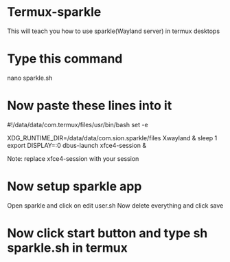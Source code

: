# Termux-sparkle
This will teach you how to use sparkle(Wayland server) in termux desktops
# Type this command
nano sparkle.sh
# Now paste these lines into it
#!/data/data/com.termux/files/usr/bin/bash
set -e

XDG_RUNTIME_DIR=/data/data/com.sion.sparkle/files Xwayland &
sleep 1
export DISPLAY=:0
dbus-launch xfce4-session &

Note: replace xfce4-session with your session

# Now setup sparkle app
Open sparkle and click on edit user.sh
Now delete everything and click save
# Now click start button and type sh sparkle.sh in termux
